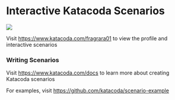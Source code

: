 # Interactive Katacoda Scenarios

[![](http://shields.katacoda.com/katacoda/fragrara01/count.svg)](https://www.katacoda.com/fragrara01 "Get your profile on Katacoda.com")

Visit https://www.katacoda.com/fragrara01 to view the profile and interactive scenarios

### Writing Scenarios
Visit https://www.katacoda.com/docs to learn more about creating Katacoda scenarios

For examples, visit https://github.com/katacoda/scenario-example
